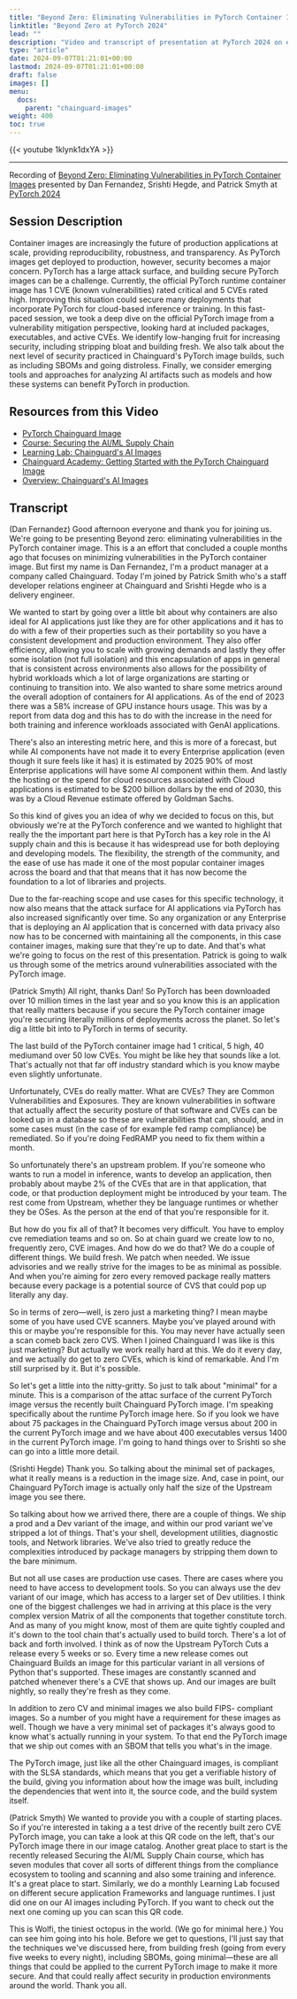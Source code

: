 ```yaml
---
title: "Beyond Zero: Eliminating Vulnerabilities in PyTorch Container Images (PyTorch 2024)"
linktitle: "Beyond Zero at PyTorch 2024"
lead: ""
description: "Video and transcript of presentation at PyTorch 2024 on eliminating CVEs in the PyTorch image, drawing on best practices from Chainguard Images"
type: "article"
date: 2024-09-07T01:21:01+00:00
lastmod: 2024-09-07T01:21:01+00:00
draft: false
images: []
menu:
  docs:
    parent: "chainguard-images"
weight: 400
toc: true
---
```


{{< youtube 1klynk1dxYA >}}

---

Recording of [Beyond Zero: Eliminating Vulnerabilities in PyTorch Container Images](https://pytorch2024.sched.com/event/1fHmE/lightning-talk-beyond-zero-eliminating-vulnerabilities-in-pytorch-container-images-patrick-smyth-dan-fernandez-srishti-hegde-chainguard) presented by Dan Fernandez, Srishti Hegde, and Patrick Smyth at [PyTorch 2024](https://pytorch.org/blog/pytorch-conference-2024-recap/)

## Session Description

Container images are increasingly the future of production applications at scale, providing reproducibility, robustness, and transparency. As PyTorch images get deployed to production, however, security becomes a major concern. PyTorch has a large attack surface, and building secure PyTorch images can be a challenge. Currently, the official PyTorch runtime container image has 1 CVE (known vulnerabilities) rated critical and 5 CVEs rated high. Improving this situation could secure many deployments that incorporate PyTorch for cloud-based inference or training. In this fast-paced session, we took a deep dive on the official PyTorch image from a vulnerability mitigation perspective, looking hard at included packages, executables, and active CVEs. We identify low-hanging fruit for increasing security, including stripping bloat and building fresh. We also talk about the next level of security practiced in Chainguard's PyTorch image builds, such as including SBOMs and going distroless. Finally, we consider emerging tools and approaches for analyzing AI artifacts such as models and how these systems can benefit PyTorch in production.

## Resources from this Video

- [PyTorch Chainguard Image](https://images.chainguard.dev/directory/image/pytorch/overview?utm_source=cg-academy&utm_medium=website&utm_campaign=dev-enablement&utm_content=chainguard/chainguard-images/videos/beyond_zero_pytorch_2024)
- [Course: Securing the AI/ML Supply Chain](https://courses.chainguard.dev/securing-ai) <!--  -->
- [Learning Lab: Chainguard's AI Images](https://www.chainguard.dev/events/chainguards-ai-images)
- [Chainguard Academy: Getting Started with the PyTorch Chainguard Image](https://edu.chainguard.dev/chainguard/chainguard-images/getting-started/pytorch/)
- [Overview: Chainguard's AI Images](https://www.chainguard.dev/solutions/ai-images)

## Transcript

(Dan Fernandez) Good afternoon everyone and thank you for joining us. We're going to be presenting Beyond zero: eliminating vulnerabilities in the PyTorch container image. This is a an effort that concluded a couple months ago that focuses on minimizing vulnerabilities in the PyTorch container image. But first my name is Dan Fernandez, I'm a product manager at a company called Chainguard. Today I'm joined by Patrick Smith who's a staff developer relations engineer at Chainguard and Srishti Hegde who is a delivery engineer.

We wanted to start by going over a little bit about why containers are also ideal for AI applications just like they are for other applications and it has to do with a few of their properties such as their portability so you have a consistent development and production environment. They also offer efficiency, allowing you to scale with growing demands and lastly they offer some isolation (not full isolation) and this encapsulation of apps in general that is consistent across environments also allows for the possibility of hybrid workloads which a lot of large organizations are starting or continuing to transition into. We also wanted to share some metrics around the overall adoption of containers for AI applications. As of the end of 2023 there was a 58% increase  of GPU instance hours usage. This was by a report from data dog and this has to do with the increase in the need for both training and inference workloads associated with GenAI applications.

There's also an interesting metric here, and this is more of a forecast, but while AI components have not made it to every Enterprise application (even though it sure feels like it has) it is estimated by 2025 90% of most Enterprise applications will have some AI component within them. And lastly the hosting or the spend for cloud resources associated with Cloud applications is estimated to be $200 billion dollars by the end of 2030, this was by a Cloud Revenue estimate offered by Goldman Sachs.

So this kind of gives you an idea of why we decided to focus on this, but obviously we're at the PyTorch conference and we wanted to highlight that really the the important part here is that PyTorch has a key role in the AI supply chain and this is because it has widespread use for both deploying and developing models. The flexibility, the strength of the community, and the ease of use has made it one of the most popular container images across the board and that that means that it has now become the foundation to a lot of libraries and projects.

Due to the far-reaching scope and use cases for this specific technology, it now also means that the attack surface for AI applications via PyTorch has also increased significantly over time. So any organization or any Enterprise that is deploying an AI application that is concerned with data privacy also now has to be concerned with maintaining all the components, in this case container images, making sure that they're up to date. And that's what we're going to focus on the rest of this presentation. Patrick is going to walk us through some of the metrics around vulnerabilities associated with the PyTorch image.

(Patrick Smyth) All right, thanks Dan! So PyTorch has been downloaded over 10 million times in the last year and so you know this is an application that really matters because if you secure the PyTorch container image you're securing literally millions of deployments across the planet. So let's dig a little bit into to PyTorch in terms of security.

The last build of the PyTorch container image had 1 critical, 5 high, 40 mediumand over 50 low CVEs. You might be like hey that sounds like a lot. That's actually not that far off industry standard which is you know maybe even slightly unfortunate. <laughs>

Unfortunately, CVEs do really matter. What are CVEs? They are Common Vulnerabilities and Exposures. They are known vulnerabilities in software that actually affect the security posture of that software and CVEs can be looked up in a database so these are vulnerabilities that can, should,  and in some cases must (in the case of for example fed ramp compliance) be remediated. So if you're doing FedRAMP you need to fix them within a month. 

So unfortunately there's an upstream problem. If you're someone who wants to run a model in inference, wants to develop an application, then probably about maybe 2% of the CVEs that are in that application, that code, or that production deployment might be introduced by your team. The rest come from Upstream, whether they be language runtimes or whether they be OSes. As the person at the end of that you're responsible for it. 

But how do you fix all of that? It becomes very difficult. You have to employ cve remediation teams and so on. So at chain guard we create low to no, frequently zero, CVE images. And how do we do that? We do a couple of different things. We build fresh. We patch when needed. We issue advisories and we really strive for the images to be as minimal as possible. And when you're aiming for zero every removed package really matters because every package is a potential source of CVS that could pop up literally any day.

So in terms of zero—well, is zero just a marketing thing? I mean maybe some of you have used CVE scanners. Maybe you've played around with this or maybe you're responsible for this. You may never have actually seen a scan comeb back zero CVS. When I joined Chainguard I was like is this just marketing? But actually we work really hard at this. We do it every day, and we actually do get to zero CVEs, which is kind of remarkable. And I'm still surprised by it. But it's possible. <laughs>

So let's get a little into the nitty-gritty. So just to talk about "minimal" for a minute. This is a comparison of the attac surface of the current PyTorch image versus the recently built Chainguard PyTorch image. I'm speaking specifically about the runtime PyTorch image here. So if you look  we have about 75 packages in the Chainguard PyTorch image versus about 200 in the current PyTorch image and we have about 400 executables versus 1400 in the current PyTorch image. I'm going to hand things over to Srishti so she can go into a little more detail.


(Srishti Hegde) Thank you. So talking about the minimal set of packages, what it really means is a reduction in the image size. And, case in point, our Chainguard PyTorch image is actually only half the size of the Upstream image you see there. 

So talking about how we arrived there, there are a couple of things. We ship a prod and a Dev variant of the image, and within our prod variant we've stripped a lot of things. That's your shell, development utilities, diagnostic tools, and Network libraries. We've also tried to greatly reduce the complexities introduced by package managers by stripping them down to the bare minimum. 

But not all use cases are production use cases. There are cases where you need to have access to development tools.  So you can always use the dev variant of our image, which has access to a larger set of Dev utilities. I think one of the biggest challenges we had in arriving at this place is the very complex version Matrix of all the components that together constitute torch. And as many of you might know, most of them are quite tightly coupled and it's down to the tool chain that's actually used to build torch. There's a lot of back and forth involved. I think as of now the Upstream PyTorch Cuts a release every 5 weeks or so. Every time a new release comes out Chainguard Builds an image for this particular variant in all versions of Python that's supported. These images are constantly scanned and patched whenever there's a CVE that shows up. And our images are built nightly, so really they're fresh as they come.

In addition to zero CV and minimal images we also build FIPS- compliant images. So a number of you might have a requirement for these images as well. Though we have a very minimal set of packages it's always good to know what's actually running in your system. To that end the PyTorch image that we ship out comes with an SBOM that tells you what's in the image.

The PyTorch image, just like all the other Chainguard images, is compliant with the SLSA standards, which means that you get a verifiable history of the build, giving you information about how the image was built, including the dependencies that went into it, the source code, and the build system itself.

(Patrick Smyth) We wanted to provide you with a couple of starting places. So if you're interested in taking a a test drive of the recently built zero CVE PyTorch image, you can take a look at this QR code on the left, that's our PyTorch image there in our image catalog. Another great place to start is the recently released Securing the AI/ML Supply Chain course, which has seven modules that cover all sorts of different things from the compliance ecosystem to tooling and scanning and also some training and inference. It's a great place to start. Similarly, we do a monthly Learning Lab focused on different secure application Frameworks and language runtimes. I just did one on our AI images including PyTorch. If you want to check out the next one coming up you can scan this QR code. 

This is Wolfi, the tiniest octopus in the world. (We go for minimal here.) You can see him going into his hole. Before we get to questions, I'll just say that the techniques we've discussed here, from building fresh (going from every five weeks to every night), including SBOMs, going minimal—these are all things that could be applied to the current PyTorch image to make it more secure. And that could really affect security in production environments around the world. Thank you all.
